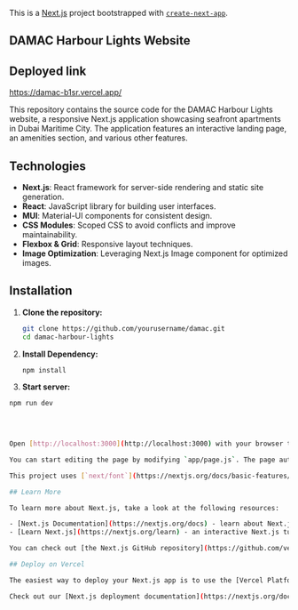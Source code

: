 This is a [Next.js](https://nextjs.org/) project bootstrapped with [`create-next-app`](https://github.com/vercel/next.js/tree/canary/packages/create-next-app).



## DAMAC Harbour Lights Website

## Deployed link
https://damac-b1sr.vercel.app/

This repository contains the source code for the DAMAC Harbour Lights website, a responsive Next.js application showcasing seafront apartments in Dubai Maritime City. The application features an interactive landing page, an amenities section, and various other features.

## Technologies

- **Next.js**: React framework for server-side rendering and static site generation.
- **React**: JavaScript library for building user interfaces.
- **MUI**: Material-UI components for consistent design.
- **CSS Modules**: Scoped CSS to avoid conflicts and improve maintainability.
- **Flexbox & Grid**: Responsive layout techniques.
- **Image Optimization**: Leveraging Next.js Image component for optimized images.

## Installation

1. **Clone the repository:**
   ```bash
   git clone https://github.com/yourusername/damac.git
   cd damac-harbour-lights
2. **Install Dependency:**
   ```bash
   npm install
3. **Start server:**
  ```bash
npm run dev

   
   

Open [http://localhost:3000](http://localhost:3000) with your browser to see the result.

You can start editing the page by modifying `app/page.js`. The page auto-updates as you edit the file.

This project uses [`next/font`](https://nextjs.org/docs/basic-features/font-optimization) to automatically optimize and load Inter, a custom Google Font.

## Learn More

To learn more about Next.js, take a look at the following resources:

- [Next.js Documentation](https://nextjs.org/docs) - learn about Next.js features and API.
- [Learn Next.js](https://nextjs.org/learn) - an interactive Next.js tutorial.

You can check out [the Next.js GitHub repository](https://github.com/vercel/next.js/) - your feedback and contributions are welcome!

## Deploy on Vercel

The easiest way to deploy your Next.js app is to use the [Vercel Platform](https://vercel.com/new?utm_medium=default-template&filter=next.js&utm_source=create-next-app&utm_campaign=create-next-app-readme) from the creators of Next.js.

Check out our [Next.js deployment documentation](https://nextjs.org/docs/deployment) for more details.
